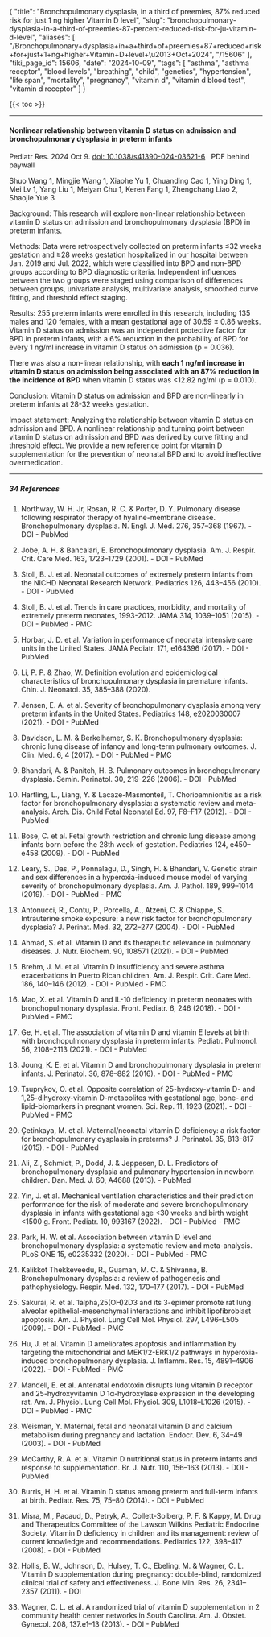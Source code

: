 {
    "title": "Bronchopulmonary dysplasia, in a third of preemies, 87% reduced risk for just 1 ng higher Vitamin D level",
    "slug": "bronchopulmonary-dysplasia-in-a-third-of-preemies-87-percent-reduced-risk-for-ju-vitamin-d-level",
    "aliases": [
        "/Bronchopulmonary+dysplasia+in+a+third+of+preemies+87+reduced+risk+for+just+1+ng+higher+Vitamin+D+level+\u2013+Oct+2024",
        "/15606"
    ],
    "tiki_page_id": 15606,
    "date": "2024-10-09",
    "tags": [
        "asthma",
        "asthma receptor",
        "blood levels",
        "breathing",
        "child",
        "genetics",
        "hypertension",
        "life span",
        "mortality",
        "pregnancy",
        "vitamin d",
        "vitamin d blood test",
        "vitamin d receptor"
    ]
}


{{< toc >}}

---

#### Nonlinear relationship between vitamin D status on admission and bronchopulmonary dysplasia in preterm infants

Pediatr Res. 2024 Oct 9. [doi: 10.1038/s41390-024-03621-6](https://doi.org/10.1038/s41390-024-03621-6) &nbsp; PDF behind paywall

Shuo Wang 1, Mingjie Wang 1, Xiaohe Yu 1, Chuanding Cao 1, Ying Ding 1, Mei Lv 1, Yang Liu 1, Meiyan Chu 1, Keren Fang 1, Zhengchang Liao 2, Shaojie Yue 3

Background: This research will explore non-linear relationship between vitamin D status on admission and bronchopulmonary dysplasia (BPD) in preterm infants.

Methods: Data were retrospectively collected on preterm infants ≤32 weeks gestation and ≥28 weeks gestation hospitalized in our hospital between Jan. 2019 and Jul. 2022, which were classified into BPD and non-BPD groups according to BPD diagnostic criteria. Independent influences between the two groups were staged using comparison of differences between groups, univariate analysis, multivariate analysis, smoothed curve fitting, and threshold effect staging.

Results: 255 preterm infants were enrolled in this research, including 135 males and 120 females, with a mean gestational age of 30.59 ± 0.86 weeks. Vitamin D status on admission was an independent protective factor for BPD in preterm infants, with a 6% reduction in the probability of BPD for every 1 ng/ml increase in vitamin D status on admission (p = 0.036). 

There was also a non-linear relationship, with  **each 1 ng/ml increase in vitamin D status on admission being associated with an 87% reduction in the incidence of BPD**  when vitamin D status was <12.82 ng/ml (p = 0.010).

Conclusion: Vitamin D status on admission and BPD are non-linearly in preterm infants at 28-32 weeks gestation.

Impact statement: Analyzing the relationship between vitamin D status on admission and BPD. A nonlinear relationship and turning point between vitamin D status on admission and BPD was derived by curve fitting and threshold effect. We provide a new reference point for vitamin D supplementation for the prevention of neonatal BPD and to avoid ineffective overmedication.

---

##### 34 References

1. Northway, W. H. Jr, Rosan, R. C. & Porter, D. Y. Pulmonary disease following respirator therapy of hyaline-membrane disease. Bronchopulmonary dysplasia. N. Engl. J. Med. 276, 357–368 (1967). - DOI - PubMed

1. Jobe, A. H. & Bancalari, E. Bronchopulmonary dysplasia. Am. J. Respir. Crit. Care Med. 163, 1723–1729 (2001). - DOI - PubMed

1. Stoll, B. J. et al. Neonatal outcomes of extremely preterm infants from the NICHD Neonatal Research Network. Pediatrics 126, 443–456 (2010). - DOI - PubMed

1. Stoll, B. J. et al. Trends in care practices, morbidity, and mortality of extremely preterm neonates, 1993-2012. JAMA 314, 1039–1051 (2015). - DOI - PubMed - PMC

1. Horbar, J. D. et al. Variation in performance of neonatal intensive care units in the United States. JAMA Pediatr. 171, e164396 (2017). - DOI - PubMed

1. Li, P. P. & Zhao, W. Definition evolution and epidemiological characteristics of bronchopulmonary dysplasia in premature infants. Chin. J. Neonatol. 35, 385–388 (2020).

1. Jensen, E. A. et al. Severity of bronchopulmonary dysplasia among very preterm infants in the United States. Pediatrics 148, e2020030007 (2021). - DOI - PubMed

1. Davidson, L. M. & Berkelhamer, S. K. Bronchopulmonary dysplasia: chronic lung disease of infancy and long-term pulmonary outcomes. J. Clin. Med. 6, 4 (2017). - DOI - PubMed - PMC

1. Bhandari, A. & Panitch, H. B. Pulmonary outcomes in bronchopulmonary dysplasia. Semin. Perinatol. 30, 219–226 (2006). - DOI - PubMed

1. Hartling, L., Liang, Y. & Lacaze-Masmonteil, T. Chorioamnionitis as a risk factor for bronchopulmonary dysplasia: a systematic review and meta-analysis. Arch. Dis. Child Fetal Neonatal Ed. 97, F8–F17 (2012). - DOI - PubMed

1. Bose, C. et al. Fetal growth restriction and chronic lung disease among infants born before the 28th week of gestation. Pediatrics 124, e450–e458 (2009). - DOI - PubMed

1. Leary, S., Das, P., Ponnalagu, D., Singh, H. & Bhandari, V. Genetic strain and sex differences in a hyperoxia-induced mouse model of varying severity of bronchopulmonary dysplasia. Am. J. Pathol. 189, 999–1014 (2019). - DOI - PubMed - PMC

1. Antonucci, R., Contu, P., Porcella, A., Atzeni, C. & Chiappe, S. Intrauterine smoke exposure: a new risk factor for bronchopulmonary dysplasia? J. Perinat. Med. 32, 272–277 (2004). - DOI - PubMed

1. Ahmad, S. et al. Vitamin D and its therapeutic relevance in pulmonary diseases. J. Nutr. Biochem. 90, 108571 (2021). - DOI - PubMed

1. Brehm, J. M. et al. Vitamin D insufficiency and severe asthma exacerbations in Puerto Rican children. Am. J. Respir. Crit. Care Med. 186, 140–146 (2012). - DOI - PubMed - PMC

1. Mao, X. et al. Vitamin D and IL-10 deficiency in preterm neonates with bronchopulmonary dysplasia. Front. Pediatr. 6, 246 (2018). - DOI - PubMed - PMC

1. Ge, H. et al. The association of vitamin D and vitamin E levels at birth with bronchopulmonary dysplasia in preterm infants. Pediatr. Pulmonol. 56, 2108–2113 (2021). - DOI - PubMed

1. Joung, K. E. et al. Vitamin D and bronchopulmonary dysplasia in preterm infants. J. Perinatol. 36, 878–882 (2016). - DOI - PubMed - PMC

1. Tsuprykov, O. et al. Opposite correlation of 25-hydroxy-vitamin D- and 1,25-dihydroxy-vitamin D-metabolites with gestational age, bone- and lipid-biomarkers in pregnant women. Sci. Rep. 11, 1923 (2021). - DOI - PubMed - PMC

1. Çetinkaya, M. et al. Maternal/neonatal vitamin D deficiency: a risk factor for bronchopulmonary dysplasia in preterms? J. Perinatol. 35, 813–817 (2015). - DOI - PubMed

1. Ali, Z., Schmidt, P., Dodd, J. & Jeppesen, D. L. Predictors of bronchopulmonary dysplasia and pulmonary hypertension in newborn children. Dan. Med. J. 60, A4688 (2013). - PubMed

1. Yin, J. et al. Mechanical ventilation characteristics and their prediction performance for the risk of moderate and severe bronchopulmonary dysplasia in infants with gestational age <30 weeks and birth weight <1500 g. Front. Pediatr. 10, 993167 (2022). - DOI - PubMed - PMC

1. Park, H. W. et al. Association between vitamin D level and bronchopulmonary dysplasia: a systematic review and meta-analysis. PLoS ONE 15, e0235332 (2020). - DOI - PubMed - PMC

1. Kalikkot Thekkeveedu, R., Guaman, M. C. & Shivanna, B. Bronchopulmonary dysplasia: a review of pathogenesis and pathophysiology. Respir. Med. 132, 170–177 (2017). - DOI - PubMed

1. Sakurai, R. et al. 1alpha,25(OH)2D3 and its 3-epimer promote rat lung alveolar epithelial-mesenchymal interactions and inhibit lipofibroblast apoptosis. Am. J. Physiol. Lung Cell Mol. Physiol. 297, L496–L505 (2009). - DOI - PubMed - PMC

1. Hu, J. et al. Vitamin D ameliorates apoptosis and inflammation by targeting the mitochondrial and MEK1/2-ERK1/2 pathways in hyperoxia-induced bronchopulmonary dysplasia. J. Inflamm. Res. 15, 4891–4906 (2022). - DOI - PubMed - PMC

1. Mandell, E. et al. Antenatal endotoxin disrupts lung vitamin D receptor and 25-hydroxyvitamin D 1α-hydroxylase expression in the developing rat. Am. J. Physiol. Lung Cell Mol. Physiol. 309, L1018–L1026 (2015). - DOI - PubMed - PMC

1. Weisman, Y. Maternal, fetal and neonatal vitamin D and calcium metabolism during pregnancy and lactation. Endocr. Dev. 6, 34–49 (2003). - DOI - PubMed

1. McCarthy, R. A. et al. Vitamin D nutritional status in preterm infants and response to supplementation. Br. J. Nutr. 110, 156–163 (2013). - DOI - PubMed

1. Burris, H. H. et al. Vitamin D status among preterm and full-term infants at birth. Pediatr. Res. 75, 75–80 (2014). - DOI - PubMed

1. Misra, M., Pacaud, D., Petryk, A., Collett-Solberg, P. F. & Kappy, M. Drug and Therapeutics Committee of the Lawson Wilkins Pediatric Endocrine Society. Vitamin D deficiency in children and its management: review of current knowledge and recommendations. Pediatrics 122, 398–417 (2008). - DOI - PubMed

1. Hollis, B. W., Johnson, D., Hulsey, T. C., Ebeling, M. & Wagner, C. L. Vitamin D supplementation during pregnancy: double-blind, randomized clinical trial of safety and effectiveness. J. Bone Min. Res. 26, 2341–2357 (2011). - DOI

1. Wagner, C. L. et al. A randomized trial of vitamin D supplementation in 2 community health center networks in South Carolina. Am. J. Obstet. Gynecol. 208, 137.e1–13 (2013). - DOI - PubMed